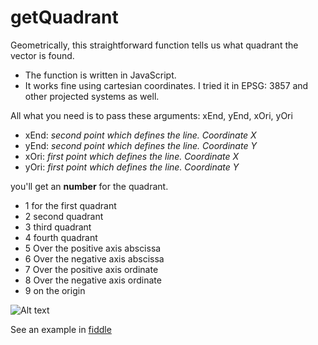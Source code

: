 # getQuadrant

Geometrically, this straightforward function tells us what quadrant the vector is found.
- The function is written in JavaScript.
- It works fine using cartesian coordinates. I tried it in EPSG: 3857 and other projected systems as well.

All what you need is to pass these arguments: xEnd, yEnd, xOri, yOri
- xEnd: _second point which defines the line. Coordinate X_
- yEnd: _second point which defines the line. Coordinate Y_
- xOri: _first point which defines the line. Coordinate X_
- yOri: _first point which defines the line. Coordinate Y_

you'll get an **number** for the quadrant.

- 1 for the first quadrant
- 2 second quadrant
- 3 third quadrant
- 4 fourth quadrant
- 5 Over the positive axis abscissa
- 6 Over the negative axis abscissa
- 7 Over the positive axis ordinate
- 8 Over the negative axis ordinate
- 9 on the origin

![Alt text](https://cloud.githubusercontent.com/assets/6051197/11338711/46075884-91d0-11e5-9987-dba25d8ce504.PNG)

See an example in [fiddle](http://jsfiddle.net/rafaelfernandezgis/d81cccde/)
